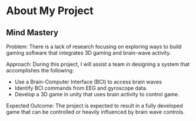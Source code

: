 # About My Project

## Mind Mastery

Problem: There is a lack of research focusing on exploring ways to build gaming software that integrates 3D gaming and brain-wave activity. 

Approach: During this project, I will assist a team in designing a system that accomplishes the following:

  - Use a Brain-Computer Interface (BCI) to access brain waves
  - Identify BCI commands from EEG and gyroscope data.
  - Develop a 3D game in unity that uses brain activity to control game. 

Expected Outcome: The project is expected to result in a fully developed game that can be controlled or heavily influenced by brain wave controls.


